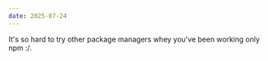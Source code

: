 ```yaml
---
date: 2025-07-24
---
```


It's so hard to try other package managers whey you've been working only npm :/.